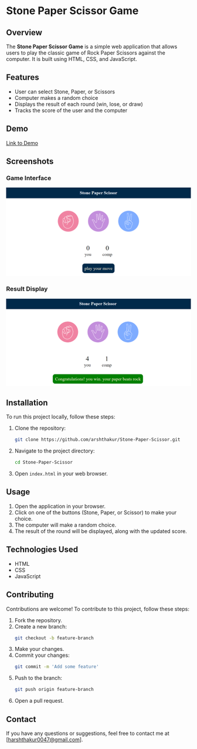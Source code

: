 # Stone Paper Scissor Game

## Overview

The **Stone Paper Scissor Game** is a simple web application that allows users to play the classic game of Rock Paper Scissors against the computer. It is built using HTML, CSS, and JavaScript.

## Features

- User can select Stone, Paper, or Scissors
- Computer makes a random choice
- Displays the result of each round (win, lose, or draw)
- Tracks the score of the user and the computer

## Demo

[Link to Demo](http://192.168.1.9:63787/index.html)

## Screenshots

### Game Interface

![Game Interface](img/screenshots/Screenshot1.png)

### Result Display

![Result Display](img/screenshots/Screenshot2.png)

## Installation

To run this project locally, follow these steps:

1. Clone the repository:
   ```bash
   git clone https://github.com/arshthakur/Stone-Paper-Scissor.git
   ```
2. Navigate to the project directory:
   ```bash
   cd Stone-Paper-Scissor
   ```
3. Open `index.html` in your web browser.

## Usage

1. Open the application in your browser.
2. Click on one of the buttons (Stone, Paper, or Scissor) to make your choice.
3. The computer will make a random choice.
4. The result of the round will be displayed, along with the updated score.

## Technologies Used

- HTML
- CSS
- JavaScript

## Contributing

Contributions are welcome! To contribute to this project, follow these steps:

1. Fork the repository.
2. Create a new branch:
   ```bash
   git checkout -b feature-branch
   ```
3. Make your changes.
4. Commit your changes:
   ```bash
   git commit -m 'Add some feature'
   ```
5. Push to the branch:
   ```bash
   git push origin feature-branch
   ```
6. Open a pull request.

## Contact

If you have any questions or suggestions, feel free to contact me at [harshthakur0047@gmail.com].
